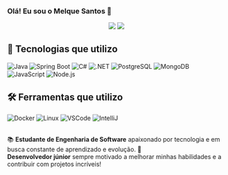 ### Olá! Eu sou o Melque Santos 👋  

<div align="center" style="background: none;">
  <img src="https://github-readme-stats.vercel.app/api?username=MelqueSantos&show_icons=true&theme=radical&icon_color=ffffff&custom_title=GitHub%20Stats&hide_border=true&bg_color=00000000" />
  <img src="https://github-readme-stats.vercel.app/api/top-langs/?username=MelqueSantos&layout=compact&theme=radical&custom_title=Tecnologias%20Mais%20Usadas&hide_border=true&bg_color=00000000" />
</div>


## 🚀 Tecnologias que utilizo  

<div style="display: inline_block">
  <img align="center" alt="Java" src="https://img.shields.io/badge/Java-ED8B00?style=for-the-badge&logo=openjdk&logoColor=white" />
  <img align="center" alt="Spring Boot" src="https://img.shields.io/badge/Spring%20Boot-6DB33F?style=for-the-badge&logo=springboot&logoColor=white" />
  <img align="center" alt="C#" src="https://img.shields.io/badge/C%23-239120?style=for-the-badge&logo=c-sharp&logoColor=white" />
  <img align="center" alt=".NET" src="https://img.shields.io/badge/.NET-512BD4?style=for-the-badge&logo=dotnet&logoColor=white" />
  <img align="center" alt="PostgreSQL" src="https://img.shields.io/badge/PostgreSQL-316192?style=for-the-badge&logo=postgresql&logoColor=white" />
  <img align="center" alt="MongoDB" src="https://img.shields.io/badge/MongoDB-47A248?style=for-the-badge&logo=mongodb&logoColor=white" />
  <img align="center" alt="JavaScript" src="https://img.shields.io/badge/JavaScript-F7DF1E?style=for-the-badge&logo=javascript&logoColor=black" />
  <img align="center" alt="Node.js" src="https://img.shields.io/badge/Node.js-43853D?style=for-the-badge&logo=node.js&logoColor=white" />
</div>  

## 🛠️ Ferramentas que utilizo  

<div style="display: inline_block">
  <img align="center" alt="Docker" src="https://img.shields.io/badge/Docker-2496ED?style=for-the-badge&logo=docker&logoColor=white" />
  <img align="center" alt="Linux" src="https://img.shields.io/badge/Linux-FCC624?style=for-the-badge&logo=linux&logoColor=black" />
  <img align="center" alt="VSCode" src="https://img.shields.io/badge/VS%20Code-007ACC?style=for-the-badge&logo=visualstudiocode&logoColor=white" />
  <img align="center" alt="IntelliJ" src="https://img.shields.io/badge/IntelliJ%20IDEA-000000?style=for-the-badge&logo=intellijidea&logoColor=white" />
</div>  

<br/>

📚 **Estudante de Engenharia de Software** apaixonado por tecnologia e em busca constante de aprendizado e evolução. 🚀  
**Desenvolvedor júnior** sempre motivado a melhorar minhas habilidades e a contribuir com projetos incríveis!
